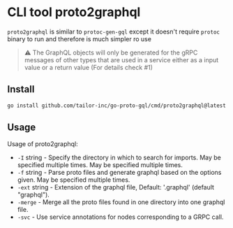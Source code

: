 # CLI tool proto2graphql

`proto2graphql` is similar to `protoc-gen-gql` except it doesn't require `protoc` binary to run
and therefore is much simpler ro use

> :warning: The GraphQL objects will only be generated for the gRPC messages of other types that are used in a service either as a input value or a return value (For details check #1)

## Install

```sh
go install github.com/tailor-inc/go-proto-gql/cmd/proto2graphql@latest
```

## Usage
Usage of proto2graphql:
- `-I` string - Specify the directory in which to search for imports. May be specified multiple times. May be specified multiple times.
- `-f` string - Parse proto files and generate graphql based on the options given. May be specified multiple times.
- `-ext` string - Extension of the graphql file, Default: '.graphql' (default "graphql").
- `-merge` - Merge all the proto files found in one directory into one graphql file.
- `-svc` - Use service annotations for nodes corresponding to a GRPC call.
